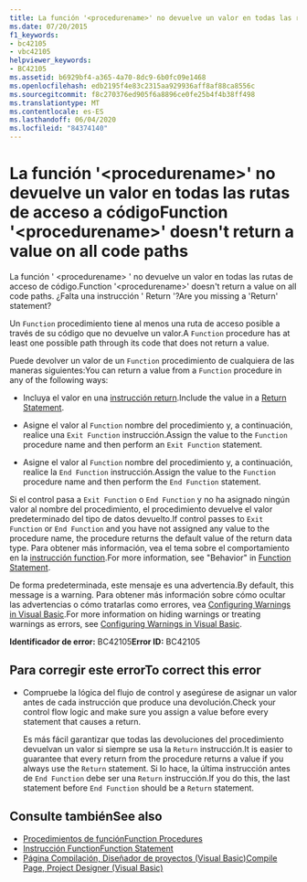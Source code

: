 ```yaml
---
title: La función '<procedurename>' no devuelve un valor en todas las rutas de acceso a código
ms.date: 07/20/2015
f1_keywords:
- bc42105
- vbc42105
helpviewer_keywords:
- BC42105
ms.assetid: b6929bf4-a365-4a70-8dc9-6b0fc09e1468
ms.openlocfilehash: edb2195f4e83c2315aa929936aff8af88ca8556c
ms.sourcegitcommit: f8c270376ed905f6a8896ce0fe25b4f4b38ff498
ms.translationtype: MT
ms.contentlocale: es-ES
ms.lasthandoff: 06/04/2020
ms.locfileid: "84374140"
---
```

# <a name="function-procedurename-doesnt-return-a-value-on-all-code-paths"></a><span data-ttu-id="f59db-102">La función '\<procedurename>' no devuelve un valor en todas las rutas de acceso a código</span><span class="sxs-lookup"><span data-stu-id="f59db-102">Function '\<procedurename>' doesn't return a value on all code paths</span></span>
<span data-ttu-id="f59db-103">La función ' \<procedurename> ' no devuelve un valor en todas las rutas de acceso de código.</span><span class="sxs-lookup"><span data-stu-id="f59db-103">Function '\<procedurename>' doesn't return a value on all code paths.</span></span> <span data-ttu-id="f59db-104">¿Falta una instrucción ' Return '?</span><span class="sxs-lookup"><span data-stu-id="f59db-104">Are you missing a 'Return' statement?</span></span>  
  
 <span data-ttu-id="f59db-105">Un `Function` procedimiento tiene al menos una ruta de acceso posible a través de su código que no devuelve un valor.</span><span class="sxs-lookup"><span data-stu-id="f59db-105">A `Function` procedure has at least one possible path through its code that does not return a value.</span></span>  
  
 <span data-ttu-id="f59db-106">Puede devolver un valor de un `Function` procedimiento de cualquiera de las maneras siguientes:</span><span class="sxs-lookup"><span data-stu-id="f59db-106">You can return a value from a `Function` procedure in any of the following ways:</span></span>  
  
- <span data-ttu-id="f59db-107">Incluya el valor en una [instrucción return](../statements/return-statement.md).</span><span class="sxs-lookup"><span data-stu-id="f59db-107">Include the value in a [Return Statement](../statements/return-statement.md).</span></span>  
  
- <span data-ttu-id="f59db-108">Asigne el valor al `Function` nombre del procedimiento y, a continuación, realice una `Exit Function` instrucción.</span><span class="sxs-lookup"><span data-stu-id="f59db-108">Assign the value to the `Function` procedure name and then perform an `Exit Function` statement.</span></span>  
  
- <span data-ttu-id="f59db-109">Asigne el valor al `Function` nombre del procedimiento y, a continuación, realice la `End Function` instrucción.</span><span class="sxs-lookup"><span data-stu-id="f59db-109">Assign the value to the `Function` procedure name and then perform the `End Function` statement.</span></span>  
  
 <span data-ttu-id="f59db-110">Si el control pasa a `Exit Function` o `End Function` y no ha asignado ningún valor al nombre del procedimiento, el procedimiento devuelve el valor predeterminado del tipo de datos devuelto.</span><span class="sxs-lookup"><span data-stu-id="f59db-110">If control passes to `Exit Function` or `End Function` and you have not assigned any value to the procedure name, the procedure returns the default value of the return data type.</span></span> <span data-ttu-id="f59db-111">Para obtener más información, vea el tema sobre el comportamiento en la [instrucción function](../statements/function-statement.md).</span><span class="sxs-lookup"><span data-stu-id="f59db-111">For more information, see "Behavior" in [Function Statement](../statements/function-statement.md).</span></span>  
  
 <span data-ttu-id="f59db-112">De forma predeterminada, este mensaje es una advertencia.</span><span class="sxs-lookup"><span data-stu-id="f59db-112">By default, this message is a warning.</span></span> <span data-ttu-id="f59db-113">Para obtener más información sobre cómo ocultar las advertencias o cómo tratarlas como errores, vea [Configuring Warnings in Visual Basic](/visualstudio/ide/configuring-warnings-in-visual-basic).</span><span class="sxs-lookup"><span data-stu-id="f59db-113">For more information on hiding warnings or treating warnings as errors, see [Configuring Warnings in Visual Basic](/visualstudio/ide/configuring-warnings-in-visual-basic).</span></span>  
  
 <span data-ttu-id="f59db-114">**Identificador de error:** BC42105</span><span class="sxs-lookup"><span data-stu-id="f59db-114">**Error ID:** BC42105</span></span>  
  
## <a name="to-correct-this-error"></a><span data-ttu-id="f59db-115">Para corregir este error</span><span class="sxs-lookup"><span data-stu-id="f59db-115">To correct this error</span></span>  
  
- <span data-ttu-id="f59db-116">Compruebe la lógica del flujo de control y asegúrese de asignar un valor antes de cada instrucción que produce una devolución.</span><span class="sxs-lookup"><span data-stu-id="f59db-116">Check your control flow logic and make sure you assign a value before every statement that causes a return.</span></span>  
  
     <span data-ttu-id="f59db-117">Es más fácil garantizar que todas las devoluciones del procedimiento devuelvan un valor si siempre se usa la `Return` instrucción.</span><span class="sxs-lookup"><span data-stu-id="f59db-117">It is easier to guarantee that every return from the procedure returns a value if you always use the `Return` statement.</span></span> <span data-ttu-id="f59db-118">Si lo hace, la última instrucción antes de `End Function` debe ser una `Return` instrucción.</span><span class="sxs-lookup"><span data-stu-id="f59db-118">If you do this, the last statement before `End Function` should be a `Return` statement.</span></span>  
  
## <a name="see-also"></a><span data-ttu-id="f59db-119">Consulte también</span><span class="sxs-lookup"><span data-stu-id="f59db-119">See also</span></span>

- [<span data-ttu-id="f59db-120">Procedimientos de función</span><span class="sxs-lookup"><span data-stu-id="f59db-120">Function Procedures</span></span>](../../programming-guide/language-features/procedures/function-procedures.md)
- [<span data-ttu-id="f59db-121">Instrucción Function</span><span class="sxs-lookup"><span data-stu-id="f59db-121">Function Statement</span></span>](../statements/function-statement.md)
- [<span data-ttu-id="f59db-122">Página Compilación, Diseñador de proyectos (Visual Basic)</span><span class="sxs-lookup"><span data-stu-id="f59db-122">Compile Page, Project Designer (Visual Basic)</span></span>](/visualstudio/ide/reference/compile-page-project-designer-visual-basic)
